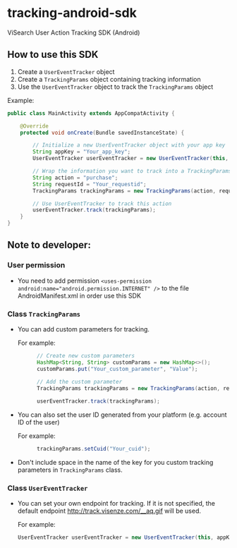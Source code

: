 # tracking-android-sdk
ViSearch User Action Tracking SDK (Android)

## How to use this SDK
1. Create a `UserEventTracker` object
2. Create a `TrackingParams` object containing tracking information
3. Use the `UserEventTracker` object to track the `TrackingParams` object

Example:
```java
public class MainActivity extends AppCompatActivity {

    @Override
    protected void onCreate(Bundle savedInstanceState) {

        // Initialize a new UserEventTracker object with your app key
        String appKey = "Your_app_key";
        UserEventTracker userEventTracker = new UserEventTracker(this, appKey);

        // Wrap the information you want to track into a TrackingParams object
        String action = "purchase";
        String requestId = "Your_requestid";
        TrackingParams trackingParams = new TrackingParams(action, requestId);

        // Use UserEventTracker to track this action
        userEventTracker.track(trackingParams);
    }
}
```

## Note to developer: 
### User permission
- You need to add permission `<uses-permission android:name="android.permission.INTERNET" />` to the file AndroidManifest.xml in order use this SDK

### Class `TrackingParams`
- You can add custom parameters for tracking. 

  For example:
  ```java
        // Create new custom parameters
        HashMap<String, String> customParams = new HashMap<>();
        customParams.put("Your_custom_parameter", "Value");
        
        // Add the custom parameter
        TrackingParams trackingParams = new TrackingParams(action, requestId, customParams);

        userEventTracker.track(trackingParams);
  ```
- You can also set the user ID generated from your platform (e.g. account ID of the user)  

  For example:
  ```java
        trackingParams.setCuid("Your_cuid");
  ```  
- Don't include space in the name of the key for you custom tracking parameters in `TrackingParams` class. 

### Class `UserEventTracker`
- You can set your own endpoint for tracking. If it is not specified, the default endpoint http://track.visenze.com/__aq.gif will be used.

  For example:
  ```java
  UserEventTracker userEventTracker = new UserEventTracker(this, appKey, "Your endpoint");
  ```

